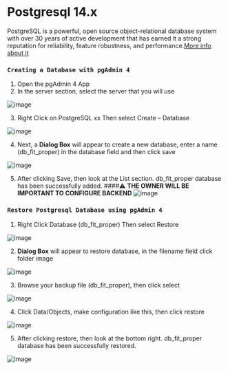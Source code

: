 # Postgresql 14.x

PostgreSQL is a powerful, open source object-relational database system with over 30 years of active development that has earned it a strong reputation for reliability, feature robustness, and performance.[More info about it](https://docs.strapi.io/developer-docs/latest/developer-resources/cli/CLI.html)

### `Creating a Database with pgAdmin 4`
1. Open the pgAdmin 4 App
2. In the server section, select the server that you will use

![image](https://user-images.githubusercontent.com/77891212/177570103-8690680a-b1e2-4457-92a4-290e68530b57.png)

3. Right Click on PostgreSQL xx Then select Create – Database

![image](https://user-images.githubusercontent.com/77891212/177572433-ec4ea177-176c-43a5-be01-478c47fe440b.png)

4. Next, a __Dialog Box__ will appear to create a new database, enter a name (db_fit_proper) in the database field and then click save

![image](https://user-images.githubusercontent.com/77891212/177574531-851006a2-507e-4e26-b50a-eb221bcd8a00.png)

5. After clicking Save, then look at the List section. db_fit_proper database has been successfully added.
####:warning: **THE OWNER WILL BE IMPORTANT TO CONFIGURE BACKEND**
![image](https://user-images.githubusercontent.com/77891212/177575276-1790b56b-a497-48c8-8a59-18bf3ac3b9d1.png)

### `Restore Postgresql Database using pgAdmin 4`

1. Right Click Database (db_fit_proper) Then select Restore

![image](https://user-images.githubusercontent.com/77891212/177576242-d064b074-74f3-4ec7-8155-54dd229f681e.png)

2. __Dialog Box__ will appear to restore database, in the filename field click folder image

![image](https://user-images.githubusercontent.com/77891212/177576750-add3e3f5-2b47-4506-83ca-5795d9ba988e.png)

3. Browse your backup file (db_fit_proper), then click select

![image](https://user-images.githubusercontent.com/77891212/177577914-2fe06a27-8bc9-400e-b28e-d50de3034e01.png)

4. Click Data/Objects, make configuration like this, then click restore

![image](https://user-images.githubusercontent.com/77891212/177579720-7778280c-172d-4402-8a9d-1a3b92879bbd.png)

5. After clicking restore, then look at the bottom right. db_fit_proper database has been successfully restored.

![image](https://user-images.githubusercontent.com/77891212/177579995-c3604829-b056-4173-ac21-20f3bc2d3990.png)

